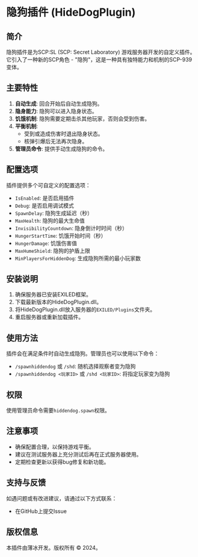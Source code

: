 # 隐狗插件 (HideDogPlugin)

## 简介

隐狗插件是为SCP:SL (SCP: Secret Laboratory) 游戏服务器开发的自定义插件。它引入了一种新的SCP角色 - "隐狗"，这是一种具有独特能力和机制的SCP-939变体。

## 主要特性

1. **自动生成**: 回合开始后自动生成隐狗。
2. **隐身能力**: 隐狗可以进入隐身状态。
3. **饥饿机制**: 隐狗需要定期击杀其他玩家，否则会受到伤害。
4. **平衡机制**: 
   - 受到或造成伤害时退出隐身状态。
   - 核弹引爆后无法再次隐身。
5. **管理员命令**: 提供手动生成隐狗的命令。

## 配置选项

插件提供多个可自定义的配置选项：

- `IsEnabled`: 是否启用插件
- `Debug`: 是否启用调试模式
- `SpawnDelay`: 隐狗生成延迟（秒）
- `MaxHealth`: 隐狗的最大生命值
- `InvisibilityCountdown`: 隐身倒计时时间（秒）
- `HungerStartTime`: 饥饿开始时间（秒）
- `HungerDamage`: 饥饿伤害值
- `MaxHumeShield`: 隐狗的护盾上限
- `MinPlayersForHiddenDog`: 生成隐狗所需的最小玩家数

## 安装说明

1. 确保服务器已安装EXILED框架。
2. 下载最新版本的HideDogPlugin.dll。
3. 将HideDogPlugin.dll放入服务器的`EXILED/Plugins`文件夹。
4. 重启服务器或重新加载插件。

## 使用方法

插件会在满足条件时自动生成隐狗。管理员也可以使用以下命令：

- `/spawnhiddendog` 或 `/shd`: 随机选择观察者变为隐狗
- `/spawnhiddendog <玩家ID>` 或 `/shd <玩家ID>`: 将指定玩家变为隐狗

## 权限

使用管理员命令需要`hiddendog.spawn`权限。

## 注意事项

- 确保配置合理，以保持游戏平衡。
- 建议在测试服务器上充分测试后再在正式服务器使用。
- 定期检查更新以获得bug修复和新功能。

## 支持与反馈

如遇问题或有改进建议，请通过以下方式联系：

- 在GitHub上提交Issue

## 版权信息

本插件由薄冰开发。版权所有 © 2024。
